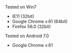 
Tested on Win7
- IE11 (32bit)
- Google Chrome v.61 (64bit)
- Firefox 56.0 (32bit)

Tested on Android 7.0
- Google Chrome v.61
